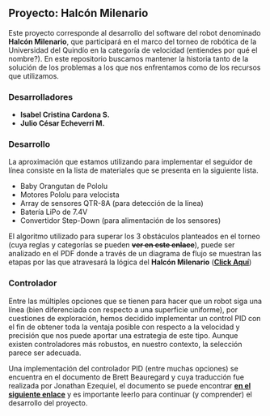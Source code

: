 ## Proyecto: Halcón Milenario

Este proyecto corresponde al desarrollo del software del robot denominado **Halcón Milenario**, que participará en el marco del torneo de robótica de la Universidad del Quindío en la categoría de velocidad (entiendes por qué el nombre?). En este repositorio buscamos mantener la historia tanto de la solución de los problemas a los que nos enfrentamos como de los recursos que utilizamos.


### Desarrolladores
*	**Isabel Cristina Cardona S.**
*	**Julio César Echeverri M.**


### Desarrollo
La aproximación que estamos utilizando para implementar el seguidor de línea consiste en la lista de materiales que se presenta en la siguiente lista.

* Baby Orangutan de Pololu
* Motores Pololu para velocista
* Array de sensores QTR-8A (para detección de la línea)
* Batería LiPo de 7.4V
* Convertidor Step-Down (para alimentación de los sensores)

El algoritmo utilizado para superar los 3 obstáculos planteados en el torneo (cuya reglas y categorías se pueden **~~ver en este enlace~~**), puede ser analizado en el PDF donde a través de un diagrama de flujo se muestran las etapas por las que atravesará la lógica del **Halcón Milenario** ([**Click Aquí**](Diagrama_de_Flujo.pdf))

### Controlador
Entre las múltiples opciones que se tienen para hacer que un robot siga una línea (bien diferenciada con respecto a una superficie uniforme), por cuestiones de exploración, hemos decidido implementar un control PID con el fin de obtener toda la ventaja posible con respecto a la velocidad y precisión que nos puede aportar una estrategia de este tipo. Aunque existen controladores más robustos, en nuestro contexto, la selección parece ser adecuada.

Una implementación del controlador PID (entre muchas opciones) se encuentra en el documento de Brett Beauregard y cuya traducción fue realizada por Jonathan Ezequiel, el documento se puede encontrar [**en el siguiente enlace**](http://brettbeauregard.com/blog/wp-content/uploads/2012/07/Gu%C3%ADa-de-uso-PID-para-Arduino.pdf) y es importante leerlo para continuar (y comprender) el desarrollo del proyecto.
